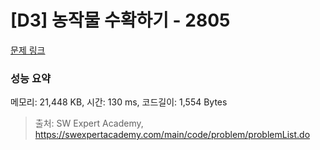 # [D3] 농작물 수확하기 - 2805 

[문제 링크](https://swexpertacademy.com/main/code/problem/problemDetail.do?contestProbId=AV7GLXqKAWYDFAXB) 

### 성능 요약

메모리: 21,448 KB, 시간: 130 ms, 코드길이: 1,554 Bytes



> 출처: SW Expert Academy, https://swexpertacademy.com/main/code/problem/problemList.do